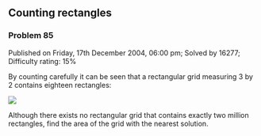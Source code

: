 Counting rectangles
-------------------

### Problem 85

Published on Friday, 17th December 2004, 06:00 pm; Solved by 16277;
Difficulty rating: 15%

By counting carefully it can be seen that a rectangular grid measuring 3
by 2 contains eighteen rectangles:

![](project/images/p085.gif)

Although there exists no rectangular grid that contains exactly two
million rectangles, find the area of the grid with the nearest solution.

